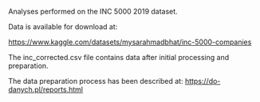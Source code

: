 
Analyses performed on the INC 5000 2019 dataset.

Data is available for download at:

https://www.kaggle.com/datasets/mysarahmadbhat/inc-5000-companies

The inc_corrected.csv file contains data after initial processing and preparation.

The data preparation process has been described at:
https://do-danych.pl/reports.html
